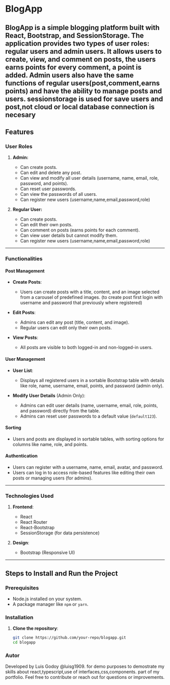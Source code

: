 # BlogApp

BlogApp is a simple blogging platform built with **React**, **Bootstrap**, and **SessionStorage**.
 The application provides two types of user roles: regular users and admin users. 
 It allows users to create, view, and comment on posts, the users earns points for every comment, a point is added.
 Admin users also have the same functions of regular users(post,comment,earns points) and have the ability to manage posts and users.
 sessionstorage is used for save users and post,not cloud or local database connection is necesary
---

## **Features**

### **User Roles**
1. **Admin:**
   - Can create posts.
   - Can edit and delete any post.
   - Can view and modify all user details (username, name, email, role, password, and points).
   - Can reset user passwords.
   - Can view the passwords of all users.
   - Can register new users (username,name,email,password,role)

2. **Regular User:**
   - Can create posts.
   - Can edit their own posts.
   - Can comment on posts (earns points for each comment).
   - Can view user details but cannot modify them.
   - Can register new users (username,name,email,password,role)

---

### **Functionalities**

#### **Post Management**
- **Create Posts**:
  - Users can create posts with a title, content, and an image selected from a carousel of predefined images.
    (to create post first login with username and password that previously where registered)
  
- **Edit Posts**:
  - Admins can edit any post (title, content, and image).
  - Regular users can edit only their own posts.

- **View Posts**:
  - All posts are visible to both logged-in and non-logged-in users.

#### **User Management**
- **User List**:
  - Displays all registered users in a sortable Bootstrap table with details like role, name, username, email, points, and password (admin only).

- **Modify User Details** (Admin Only):
  - Admins can edit user details (name, username, email, role, points, and password) directly from the table.
  - Admins can reset user passwords to a default value (`default123`).

#### **Sorting**
- Users and posts are displayed in sortable tables, with sorting options for columns like name, role, and points.

#### **Authentication**
- Users can register with a username, name, email, avatar, and password.
- Users can log in to access role-based features like editing their own posts or managing users (for admins).

---

### **Technologies Used**
1. **Frontend**:
   - React
   - React Router
   - React-Bootstrap
   - SessionStorage (for data persistence)

2. **Design**:
   - Bootstrap (Responsive UI)

---

## **Steps to Install and Run the Project**

### **Prerequisites**
- Node.js installed on your system.
- A package manager like `npm` or `yarn`.

### **Installation**

1. **Clone the repository**:
   ```bash
   git clone https://github.com/your-repo/blogapp.git
   cd blogapp
### **Autor**
   Developed by Luis Godoy @luisg1909. for demo purposes to demostrate my skills about react,typescript,use of interfaces,css,components. part of my portfolio. Feel free to contribute or reach out for questions or improvements.
   
